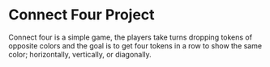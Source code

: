 # Connect Four Project

Connect four is a simple game, the players take turns dropping tokens of opposite colors and the goal is to get four tokens in a row to show the same color; horizontally, vertically, or diagonally. 